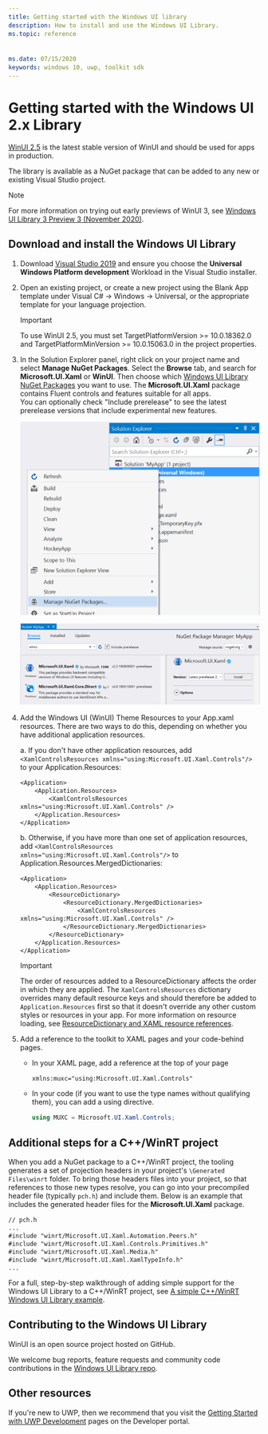 ```yaml
---
title: Getting started with the Windows UI library
description: How to install and use the Windows UI Library. 
ms.topic: reference


ms.date: 07/15/2020
keywords: windows 10, uwp, toolkit sdk
---
```


# Getting started with the Windows UI 2.x Library

[WinUI 2.5](release-notes/winui-2.5.md) is the latest stable version of WinUI and should be used for apps in production.

The library is available as a NuGet package that can be added to any new or existing Visual Studio project.

> [!NOTE]
> For more information on trying out early previews of WinUI 3, see [Windows UI Library 3 Preview 3 (November 2020)](../winui3/index.md).

## Download and install the Windows UI Library

1. Download [Visual Studio 2019](https://developer.microsoft.com/windows/downloads) and ensure you choose the **Universal Windows Platform development** Workload in the Visual Studio installer.

2. Open an existing project, or create a new project using the Blank App template under Visual C# -> Windows -> Universal, or the appropriate template for your language projection.  

    > [!IMPORTANT]
    > To use WinUI 2.5, you must set TargetPlatformVersion >= 10.0.18362.0 and TargetPlatformMinVersion >= 10.0.15063.0 in the project properties.

3. In the Solution Explorer panel, right click on your project name and select **Manage NuGet Packages**. Select the **Browse** tab, and search for **Microsoft.UI.Xaml** or **WinUI**. Then choose which [Windows UI Library NuGet Packages](nuget-packages.md) you want to use.
The **Microsoft.UI.Xaml** package contains Fluent controls and features suitable for all apps.  
You can optionally check "Include prerelease" to see the latest prerelease versions that include experimental new features.

    ![Screenshot of the Solution Explorer panel with the project right-clicked and the Manage NuGet Packages option highlighted.](images/ManageNugetPackages.png "Manage NuGet Packages Image")

    ![Screenshot of the NuGet Package Manager dialog box showing the Browse tab with winui in the search field.](images/NugetPackages.png)

4. Add the Windows UI (WinUI) Theme Resources to your App.xaml resources. There are two ways to do this, depending on whether you have additional application resources.

    a. If you don't have other application resources,
    add `<XamlControlsResources xmlns="using:Microsoft.UI.Xaml.Controls"/>` to your Application.Resources:

    ``` XAML
    <Application>
        <Application.Resources>
            <XamlControlsResources xmlns="using:Microsoft.UI.Xaml.Controls" />
        </Application.Resources>
    </Application>
    ```

    b. Otherwise, if you have more than one set of application resources, add `<XamlControlsResources xmlns="using:Microsoft.UI.Xaml.Controls"/>` to  Application.Resources.MergedDictionaries:

    ``` XAML
    <Application>
        <Application.Resources>
            <ResourceDictionary>
                <ResourceDictionary.MergedDictionaries>
                    <XamlControlsResources xmlns="using:Microsoft.UI.Xaml.Controls" />
                </ResourceDictionary.MergedDictionaries>
            </ResourceDictionary>
        </Application.Resources>
    </Application>
    ```

    > [!IMPORTANT]
    > The order of resources added to a ResourceDictionary affects the order in which they are applied. The `XamlControlsResources` dictionary overrides many default resource keys and should therefore be added to `Application.Resources` first so that it doesn't override any other custom styles or resources in your app. For more information on resource loading, see [ResourceDictionary and XAML resource references](/windows/uwp/design/controls-and-patterns/resourcedictionary-and-xaml-resource-references).

5. Add a reference to the toolkit to XAML pages and your code-behind pages.

    * In your XAML page, add a reference at the top of your page

        ```xaml
        xmlns:muxc="using:Microsoft.UI.Xaml.Controls"
        ```

    * In your code (if you want to use the type names without qualifying them), you can add a using directive.

        ```csharp
        using MUXC = Microsoft.UI.Xaml.Controls;
        ```

## Additional steps for a C++/WinRT project

When you add a NuGet package to a C++/WinRT project, the tooling generates a set of projection headers in your project's `\Generated Files\winrt` folder. To bring those headers files into your project, so that references to those new types resolve, you can go into your precompiled header file (typically `pch.h`) and include them. Below is an example that includes the generated header files for the **Microsoft.UI.Xaml** package.

```cppwinrt
// pch.h
...
#include "winrt/Microsoft.UI.Xaml.Automation.Peers.h"
#include "winrt/Microsoft.UI.Xaml.Controls.Primitives.h"
#include "winrt/Microsoft.UI.Xaml.Media.h"
#include "winrt/Microsoft.UI.Xaml.XamlTypeInfo.h"
...
```

For a full, step-by-step walkthrough of adding simple support for the Windows UI Library to a C++/WinRT project, see [A simple C++/WinRT Windows UI Library example](/windows/uwp/cpp-and-winrt-apis/simple-winui-example).

## Contributing to the Windows UI Library

WinUI is an open source project hosted on GitHub.

We welcome bug reports, feature requests and community code contributions in the [Windows UI Library repo](https://aka.ms/winui).

## Other resources

If you're new to UWP, then we recommend that you visit the [Getting Started with UWP Development](https://developer.microsoft.com/windows/getstarted) pages on the Developer portal.